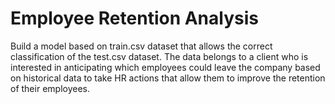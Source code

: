# Employee Retention Analysis

Build a model based on train.csv dataset that allows the correct classification of the test.csv dataset. The data belongs to a client who is interested in anticipating which employees could leave the company based on historical data to take HR actions that allow them to improve the retention of their employees.
